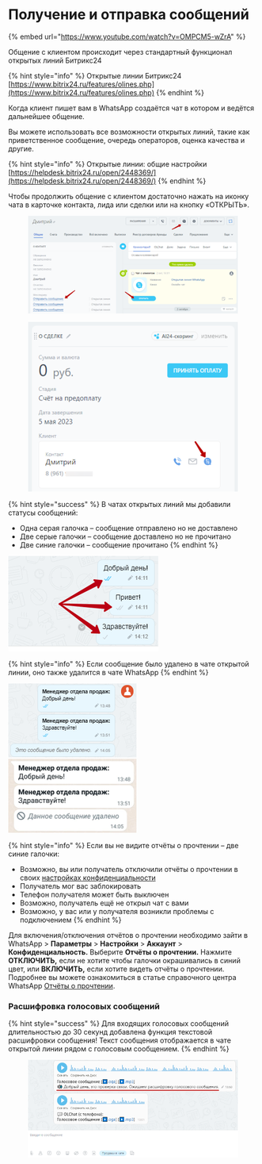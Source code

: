 # Получение и отправка сообщений

{% embed url="https://www.youtube.com/watch?v=OMPCM5-wZrA" %}

Общение с клиентом происходит через стандартный функционал открытых линий Битрикс24

{% hint style="info" %}
Открытые линии Битрикс24\
[https://www.bitrix24.ru/features/olines.php](https://www.bitrix24.ru/features/olines.php)
{% endhint %}

Когда клиент пишет вам в WhatsApp создаётся чат в котором и ведётся дальнейшее общение.

Вы можете использовать все возможности открытых линий, такие как приветственное сообщение, очередь операторов, оценка качества и другие.

{% hint style="info" %}
Открытые линии: общие настройки\
[https://helpdesk.bitrix24.ru/open/2448369/](https://helpdesk.bitrix24.ru/open/2448369/)
{% endhint %}

Чтобы продолжить общение с клиентом достаточно нажать на иконку чата в карточке контакта, лида или сделки или на кнопку «ОТКРЫТЬ».

<figure><img src="../../.gitbook/assets/image.png" alt=""><figcaption></figcaption></figure>

<figure><img src="../../.gitbook/assets/image (1).png" alt=""><figcaption></figcaption></figure>

{% hint style="success" %}
В чатах открытых линий мы добавили статусы сообщений:

* Одна серая галочка – сообщение отправлено но не доставлено
* Две серые галочки – сообщение доставлено но не прочитано
* Две синие галочки – сообщение прочитано
{% endhint %}

![](<../../.gitbook/assets/image (76).png>)

{% hint style="info" %}
Если сообщение было удалено в чате открытой линии, оно также удалится в чате WhatsApp
{% endhint %}

![](<../../.gitbook/assets/image (90).png>)![](<../../.gitbook/assets/image (57).png>)

{% hint style="info" %}
Если вы не видите отчёты о прочтении – две синие галочки:

* Возможно, вы или получатель отключили отчёты о прочтении в своих [настройках конфиденциальности](https://faq.whatsapp.com/general/security-and-privacy/how-to-change-your-privacy-settings)
* Получатель мог вас заблокировать
* Телефон получателя может быть выключен
* Возможно, получатель ещё не открыл чат с вами
* Возможно, у вас или у получателя возникли проблемы с подключением
{% endhint %}

Для включения/отключения отчётов о прочтении необходимо зайти в WhatsApp > **Параметры** > **Настройки** > **Аккаунт** > **Конфиденциальность.** Выберите **Отчёты о прочтении.** Нажмите **ОТКЛЮЧИТЬ,** если не хотите чтобы галочки окрашивались в синий цвет, или **ВКЛЮЧИТЬ,** если хотите видеть отчёты о прочтении. Подробнее вы можете ознакомиться в статье справочного центра WhatsApp [Отчёты о прочтении](https://faq.whatsapp.com/kaios/security-and-privacy/how-to-check-read-receipts/?lang=ru).

### Расшифровка голосовых сообщений

{% hint style="success" %}
Для входящих голосовых сообщений длительностью до 30 секунд добавлена функция текстовой расшифровки сообщения! Текст сообщения отображается в чате открытой линии рядом с голосовым сообщением.
{% endhint %}

<figure><img src="../../.gitbook/assets/image (379).png" alt=""><figcaption></figcaption></figure>
